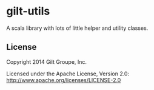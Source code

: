 # gilt-utils

A scala library with lots of little helper and utility classes.

## License
Copyright 2014 Gilt Groupe, Inc.

Licensed under the Apache License, Version 2.0: http://www.apache.org/licenses/LICENSE-2.0
